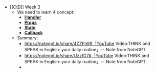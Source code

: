 - [[CtD]] Week 3
	- We need to learn 4 concept:
		- **[Handler](https://youtu.be/B3oTrJhRdFI)**
		- **[Props](https://youtu.be/bRivl6s-v2o)**
		- **[State](https://youtu.be/CNhLgJ4Qs5Q)**
		- **[Callback](https://youtu.be/Tb1p0w8OePg)**
	- Summary:
		- https://notegpt.io/share/4ZZFh9#「YouTube Video:THINK and SPEAK in English: your daily routine」-- Note from NoteGPT
		- https://notegpt.io/share/UzzfG7#「YouTube Video:THINK and SPEAK in English: your daily routine」-- Note from NoteGPT
		-